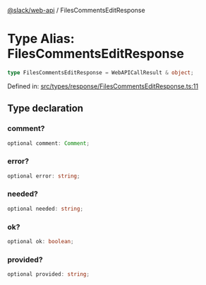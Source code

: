 [@slack/web-api](../index.md) / FilesCommentsEditResponse

# Type Alias: FilesCommentsEditResponse

```ts
type FilesCommentsEditResponse = WebAPICallResult & object;
```

Defined in: [src/types/response/FilesCommentsEditResponse.ts:11](https://github.com/slackapi/node-slack-sdk/blob/main/packages/web-api/src/types/response/FilesCommentsEditResponse.ts#L11)

## Type declaration

### comment?

```ts
optional comment: Comment;
```

### error?

```ts
optional error: string;
```

### needed?

```ts
optional needed: string;
```

### ok?

```ts
optional ok: boolean;
```

### provided?

```ts
optional provided: string;
```
